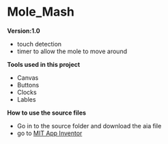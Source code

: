 # Mole_Mash
**Version:1.0**
* touch detection
* timer to allow the mole to move around

**Tools used in this project**
* Canvas
* Buttons
* Clocks
* Lables

**How to use the source files**
* Go in to the source folder and download the aia file
* go to [MIT App Inventor](https://ai2.appinventor.mit.edu/#4928864299057152)
